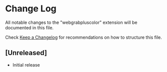 # Change Log

All notable changes to the "webgrabpluscolor" extension will be documented in this file.

Check [Keep a Changelog](http://keepachangelog.com/) for recommendations on how to structure this file.

## [Unreleased]

- Initial release
